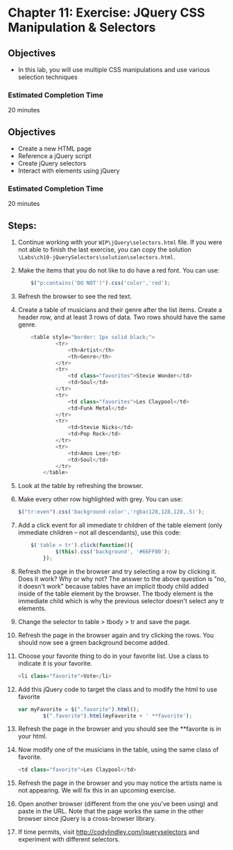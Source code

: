 # Chapter 11: Exercise: JQuery CSS Manipulation & Selectors
## Objectives
* In this lab, you will use multiple CSS manipulations
and use various selection techniques


### Estimated Completion Time 
20 minutes
## Objectives
* Create a new HTML page
* Reference a jQuery script
* Create jQuery selectors
* Interact with elements using jQuery

### Estimated Completion Time 
20 minutes

## Steps:

1. Continue working with your `WIP\jQuery\selectors.html` file. If you were not able to finish the last exercise, you can copy the solution `\Labs\ch10-jQuerySelectors\solution\selectors.html`. 

1. Make the items that you do not like to do have a red font.  You can use:
	``` javascript
		$("p:contains('DO NOT')").css('color','red');
	```
1. Refresh the browser to see the red text.

1. Create a table of musicians and their genre after the list items. Create a header row, and at least 3 rows of data. Two rows should have the same genre.
	``` javascript
		<table style="border: 1px solid black;">
				<tr>
					<th>Artist</th>
					<th>Genre</th>
				</tr>
				<tr>
					<td class="favorites">Stevie Wonder</td>
					<td>Soul</td>
				</tr>
				<tr>
					<td class="favorites">Les Claypool</td>
					<td>Funk Metal</td>
				</tr>
				<tr>
					<td>Stevie Nicks</td>
					<td>Pop Rock</td>
				</tr>
				<tr>
					<td>Amos Lee</td>
					<td>Soul</td>
				</tr>
			</table>
	```
1. Look at the table by refreshing the browser.

1. Make every other row highlighted with grey. You can use:
	``` javascript
	$("tr:even").css('background-color','rgba(128,128,128,.5)');
	```
1. Add a click event for all immediate tr children of the table element (only immediate children – not all descendants), use this code:
	``` javascript
		$('table > tr').click(function(){
				$(this).css('background', '#66FF00');
			});
	```
1. Refresh the page in the browser and try selecting a row by clicking it. Does it work? Why or why not?
The answer to the above question is "no, it doesn't work" because tables have an implicit tbody child added inside of the table element by the browser. The tbody element is the immediate child which is why the previous selector doesn't select any tr elements.

1. Change the selector to table > tbody > tr and save the page.

1. Refresh the page in the browser again and try clicking the rows. You should now see a green background become added.

1. Choose your favorite thing to do in your favorite list. Use a class to indicate it is your favorite. 
	``` javascript
	<li class="favorite">Vote</li>
	``` 

1. Add this jQuery code to target the class and to modify the html to use favorite 
	``` javascript
	var myFavorite = $(".favorite").html();
			$(".favorite").html(myFavorite + ' **favorite');
	```
1. Refresh the page in the browser and you should see the **favorite is in your html.

1. Now modify one of the musicians in the table, using the same class of favorite.
	``` javascript
	<td class="favorite">Les Claypool</td>
	```
1. Refresh the page in the browser and you may notice the artists name is not appearing. We will fix this in an upcoming exercise.

1. Open another browser (different from the one you've been using) and paste in the URL. Note that the page works the same in the other browser since jQuery is a cross-browser library.

1. If time permits, visit http://codylindley.com/jqueryselectors  and experiment with different selectors.

